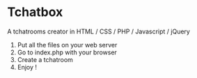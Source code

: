# Tchatbox

A tchatrooms creator in HTML / CSS / PHP / Javascript / jQuery

1) Put all the files on your web server
2) Go to index.php with your browser
3) Create a tchatroom
4) Enjoy !

